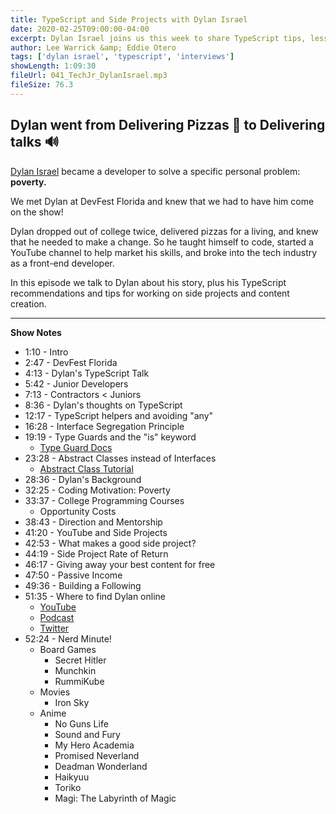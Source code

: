 ```yaml
---
title: TypeScript and Side Projects with Dylan Israel
date: 2020-02-25T09:00:00-04:00
excerpt: Dylan Israel joins us this week to share TypeScript tips, lessons learned in building a following, and how to manage multiple side projects.
author: Lee Warrick &amp; Eddie Otero
tags: ['dylan israel', 'typescript', 'interviews']
showLength: 1:09:30
fileUrl: 041_TechJr_DylanIsrael.mp3
fileSize: 76.3
---
```


## Dylan went from Delivering Pizzas 🍕 to Delivering talks 🔊

[Dylan Israel](https://www.youtube.com/codingtutorials360) became a developer to solve a specific personal problem: **poverty.**

We met Dylan at DevFest Florida and knew that we had to have him come on the show!

Dylan dropped out of college twice, delivered pizzas for a living, and knew that he needed to make a change. So he taught himself to code, started a YouTube channel to help market his skills, and broke into the tech industry as a front-end developer.

In this episode we talk to Dylan about his story, plus his TypeScript recommendations and tips for working on side projects and content creation.

---

**Show Notes**

* 1:10 - Intro
* 2:47 - DevFest Florida
* 4:13 - Dylan's TypeScript Talk
* 5:42 - Junior Developers
* 7:13 - Contractors < Juniors
* 8:36 - Dylan's thoughts on TypeScript
* 12:17 - TypeScript helpers and avoiding "any"
* 16:28 - Interface Segregation Principle
* 19:19 - Type Guards and the "is" keyword
  * [Type Guard Docs](https://www.typescriptlang.org/docs/handbook/advanced-types.html#type-guards-and-differentiating-types)
* 23:28 - Abstract Classes instead of Interfaces
  * [Abstract Class Tutorial](https://www.tutorialsteacher.com/typescript/abstract-class)
* 28:36 - Dylan's Background
* 32:25 - Coding Motivation: Poverty
* 33:37 - College Programming Courses
  * Opportunity Costs
* 38:43 - Direction and Mentorship
* 41:20 - YouTube and Side Projects
* 42:53 - What makes a good side project?
* 44:19 - Side Project Rate of Return
* 46:17 - Giving away your best content for free
* 47:50 - Passive Income
* 49:36 - Building a Following
* 51:35 - Where to find Dylan online
  * [YouTube](https://www.youtube.com/codingtutorials360)
  * [Podcast](https://www.selftaughtornot.com/)
  * [Twitter](https://twitter.com/pizzapokerguy)
* 52:24 - Nerd Minute!
  * Board Games
    * Secret Hitler
    * Munchkin
    * RummiKube
  * Movies
    * Iron Sky
  * Anime
    * No Guns Life
    * Sound and Fury
    * My Hero Academia
    * Promised Neverland
    * Deadman Wonderland
    * Haikyuu
    * Toriko
    * Magi: The Labyrinth of Magic